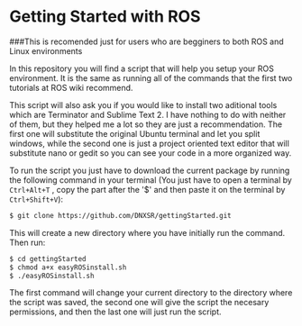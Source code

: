# Getting Started with ROS
###This is recomended just for users who are begginers to both ROS and Linux environments

In this repository you will find a script that will help you setup your ROS environment. It is the same as running all of the commands that the first two tutorials at ROS wiki recommend.

This script will also ask you if you would like to install two aditional tools which are Terminator and Sublime Text 2. I have nothing to do with neither of them, but they helped me a lot so they are just a recommendation. The first one will substitute the original Ubuntu terminal and let you split windows, while the second one is just a project oriented text editor that will substitute nano or gedit so you can see your code in a more organized way.

To run the script you just have to download the current package by running the following command in your terminal (You just have to open a terminal by ```Ctrl+Alt+T``` , copy the part after the '$' and then paste it on the terminal by ```Ctrl+Shift+V```):

```sh
$ git clone https://github.com/DNXSR/gettingStarted.git
```
This will create a new directory where you have initially run the command. Then run:
```sh
$ cd gettingStarted
$ chmod a+x easyROSinstall.sh
$ ./easyROSinstall.sh
```
The first command will change your current directory to the directory where the script was saved, the second one will give the script the necesary permissions, and then the last one will just run the script.
